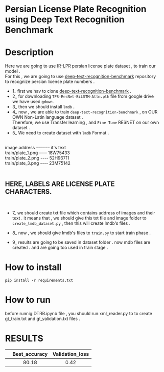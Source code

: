 # Persian License Plate Recognition using Deep Text Recognition Benchmark

# Description 
Here we are going to use [IR-LPR](https://github.com/mut-deep/IR-LPR) persian license plate dataset , to train our model . <br/>
For this , we are going to use [deep-text-recognition-benchmark](https://github.com/clovaai/deep-text-recognition-benchmark/tree/master) repository to recognize persian license plate numbers . 

+ 1_ first we hav to clone [deep-text-recognition-benchmark](https://github.com/clovaai/deep-text-recognition-benchmark/tree/master) .
+ 2_ for downloading `TPS-ResNet-BiLSTM-Attn.pth` file from google drive we have used  `gdown`.
+ 3_ then we should install `lmdb` .
+ 4_ now , we are able to train  `deep-text-recognition-benchmark` , on OUR OWN Non-Latin language dataset . <br/>
Therefore, we use Transfer learning , and `Fine Tune` RESNET on our own dataset . 
+ 5_ We need to create dataset with `lmdb` Format . 


<br/>
image address  -------  it's text <br/>
train/plate_1.png ----  18W75433 <br/>
train/plate_2.png ----  52H96711 <br/>
train/plate_3.png ----  23M75142 <br/>
<br/>

## **HERE, LABELS ARE LICENSE PLATE CHARACTERS**.
<br/>

+ 7_ we should create txt file which contains address of images and their text . it means that , we should give this txt file and  image folder to `create_lmdb_dataset.py` , then this will create lmdb's files . 
+ 8_ now , we should give lmdb's files to `train.py` to start train phase . 

+ 9_ results are going to be saved in dataset folder .
now mdb files are created . and are going too used in train stage .

# How to install 
```
pip install -r requirements.txt
```
# How to run 
before runnig DTRB.ipynb file , you should run xml_reader.py to to create gt_train.txt and gt_validation.txt files .

# RESULTS 

|  | Best_accuracy | Validation_loss |
| :---: | :---: | :---: |
|  | 80.18 |  0.42 |


